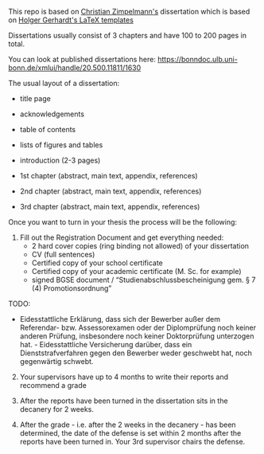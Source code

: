 This repo is based on [Christian Zimpelmann's](https://github.com/ChristianZimpelmann) dissertation which is based on [Holger Gerhardt's LaTeX templates](https://github.com/HolgerGerhardt/TeXTemplates)

Dissertations usually consist of 3 chapters and have 100 to 200 pages in total.

You can look at published dissertations here:
https://bonndoc.ulb.uni-bonn.de/xmlui/handle/20.500.11811/1630

The usual layout of a dissertation:

- title page
- acknowledgements
- table of contents
- lists of figures and tables

- introduction (2-3 pages)
- 1st chapter (abstract, main text, appendix, references)
- 2nd chapter (abstract, main text, appendix, references)
- 3rd chapter (abstract, main text, appendix, references)

Once you want to turn in your thesis the process will be the following:

1. Fill out the Registration Document and get everything needed:
   - 2 hard cover copies (ring binding not allowed) of your dissertation
   - CV (full sentences)
   - Certified copy of your school certificate
   - Certified copy of your academic certificate (M. Sc. for example)
   - signed BGSE document / “Studienabschlussbescheinigung gem. § 7 (4)
     Promotionsordnung”

TODO:

- Eidesstattliche Erklärung, dass sich der Bewerber außer dem Referendar- bzw.
  Assessorexamen oder der Diplomprüfung noch keiner anderen Prüfung, insbesondere noch
  keiner Doktorprüfung unterzogen hat. - Eidesstattliche Versicherung darüber, dass ein
  Dienststrafverfahren gegen den Bewerber weder geschwebt hat, noch gegenwärtig schwebt.

2. Your supervisors have up to 4 months to write their reports and recommend a grade

3. After the reports have been turned in the dissertation sits in the decanery for 2
   weeks.

4. After the grade - i.e. after the 2 weeks in the decanery - has been determined, the
   date of the defense is set within 2 months after the reports have been turned in.
   Your 3rd supervisor chairs the defense.
